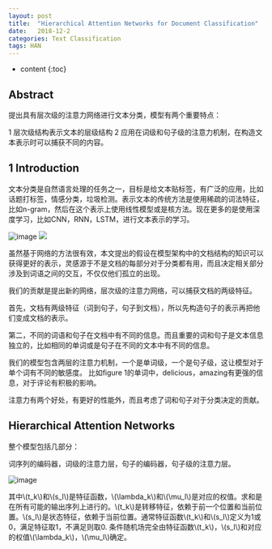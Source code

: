 ```yaml
---
layout: post
title:  "Hierarchical Attention Networks for Document Classification"
date:   2018-12-2
categories: Text Classification
tags: HAN
---
```

* content
{:toc}

## Abstract
提出具有层次级的注意力网络进行文本分类，模型有两个重要特点：

1 层次级结构表示文本的层级结构
2 应用在词级和句子级的注意力机制，在构造文本表示时可以捕获不同的内容。

## 1 Introduction
文本分类是自然语言处理的任务之一，目标是给文本贴标签，有广泛的应用，比如话题打标签，情感分类，垃圾检测。表示文本的传统方法是使用稀疏的词法特征，比如n-gram，然后在这个表示上使用线性模型或是核方法。现在更多的是使用深度学习，比如CNN，RNN，LSTM，进行文本表示的学习。

![image](http://shelleyHLX.github.io/assets/TextClassification/han_1.png)
<img src="http://shelleyHLX.github.io/assets/TextClassification/han_1.png">

虽然基于网络的方法很有效，本文提出的假设在模型架构中的文档结构的知识可以获得更好的表示，灵感源于不是文档的每部分对于分类都有用，而且决定相关部分涉及到词语之间的交互，不仅仅他们孤立的出现。

我们的贡献是提出新的网络，层次级的注意力网络，可以捕获文档的两级特征。

首先，文档有两级特征（词到句子，句子到文档），所以先构造句子的表示再把他们变成文档的表示。

第二，不同的词语和句子在文档中有不同的信息。而且重要的词和句子是文本信息独立的，比如相同的单词或是句子在不同的文本中有不同的信息。

我们的模型包含两层的注意力机制，一个是单词级，一个是句子级，这让模型对于单个词有不同的敏感度。 比如figure 1的单词中，delicious，amazing有更强的信息，对于评论有积极的影响。

注意力有两个好处，有更好的性能外，而且考虑了词和句子对于分类决定的贡献。

## Hierarchical Attention Networks
整个模型包括几部分：

词序列的编码器，词级的注意力层，句子的编码器，句子级的注意力层。

![image](http://shelleyHLX.github.io/assets/TextClassification/han_2.png)

其中\\(t_k\\)和\\(s_l\\)是特征函数，\\(\lambda_k\\)和\\(\mu_l\\)是对应的权值。求和是在所有可能的输出序列上进行的。\\(t_k\\)是转移特征，依赖于前一个位置和当前位置。\\(s_l\\)是状态特征，依赖于当前位置。通常特征函数\\(t_k\\)和\\(s_l\\)定义为1或0，满足特征取1，不满足则取0. 条件随机场完全由特征函数\\(t_k\\)，\\(s_l\\)和对应的权值\\(\lambda_k\\)，\\(\mu_l\\)确定。

<script type="text/javascript" src="http://cdn.mathjax.org/mathjax/latest/MathJax.js?config=default"></script>
